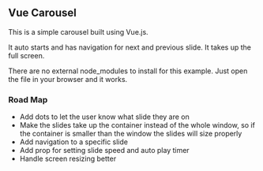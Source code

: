 ## Vue Carousel

This is a simple carousel built using Vue.js.

It auto starts and has navigation for next and previous slide. It takes up the full screen. 

There are no external node_modules to install for this example. Just open the file in your 
browser and it works. 

### Road Map

- Add dots to let the user know what slide they are on
- Make the slides take up the container instead of the whole window, so if the container 
is smaller than the window the slides will size properly
- Add navigation to a specific slide
- Add prop for setting slide speed and auto play timer
- Handle screen resizing better